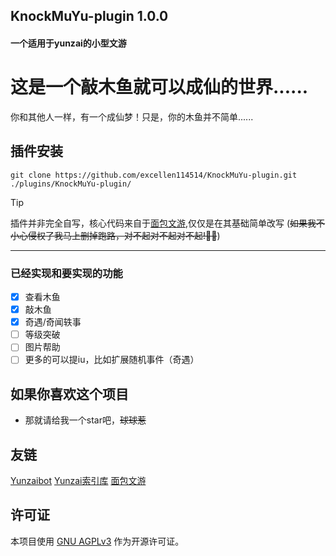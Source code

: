 ## KnockMuYu-plugin 1.0.0
#### 一个适用于yunzai的小型文游

# 这是一个敲木鱼就可以成仙的世界......
你和其他人一样，有一个成仙梦！只是，你的木鱼并不简单......

## 插件安装
```
git clone https://github.com/excellen114514/KnockMuYu-plugin.git ./plugins/KnockMuYu-plugin/
```
> [!TIP]
> 插件并非完全自写，核心代码来自于[面包文游](https://gitee.com/Tloml-Starry/Bread-Shop),仅仅是在其基础简单改写
> (~~如果我不小心侵权了我马上删掉跑路，对不起对不起对不起!🙏🙏~~)
---
### 已经实现和要实现的功能
- [x] 查看木鱼
- [x] 敲木鱼
- [x] 奇遇/奇闻轶事
- [ ] 等级突破
- [ ] 图片帮助
- [ ] 更多的可以提iu，比如扩展随机事件（奇遇）

## 如果你喜欢这个项目
- 那就请给我一个star吧，~~球球惹~~

## 友链
[Yunzaibot](https://gitee.com/Le-niao/Yunzai-Bot)
[Yunzai索引库](https://github.com/yhArcadia/Yunzai-Bot-plugins-index)
[面包文游](https://gitee.com/Tloml-Starry/Bread-Shop)

## 许可证

本项目使用 [GNU AGPLv3](https://choosealicense.com/licenses/agpl-3.0/) 作为开源许可证。
